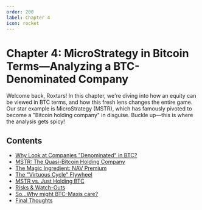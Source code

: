 ```yaml
---
order: 200
label: Chapter 4
icon: rocket
---
```


# Chapter 4: MicroStrategy in Bitcoin Terms—Analyzing a BTC-Denominated Company

Welcome back, Roxtars! In this chapter, we're diving into how an equity can be viewed in BTC terms, and how this fresh lens changes the entire game. Our star example is MicroStrategy (MSTR), which has famously pivoted to become a "Bitcoin holding company" in disguise. Buckle up—this is where the analysis gets spicy!

## Contents

<!-- The correct order of sections is as follows -->
- [Why Look at Companies "Denominated" in BTC?](why-companies-denominated-in-btc.md)
- [MSTR: The Quasi-Bitcoin Holding Company](mstr-quasi-bitcoin-holding-company.md)
- [The Magic Ingredient: NAV Premium](nav-premium.md)
- [The "Virtuous Cycle" Flywheel](virtuous-cycle-flywheel.md)
- [MSTR vs. Just Holding BTC](mstr-vs-holding-btc.md)
- [Risks & Watch-Outs](risks-and-watchouts.md)
- [So…Why might BTC-Maxis care?](why-btc-maxis-care.md)
- [Final Thoughts](final-thoughts.md)
